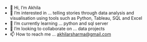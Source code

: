 - 👋 Hi, I’m Akhila
- 👀 I’m interested in ... telling stories through data analysis and visualisation using tools such as Python, Tableau, SQL and Excel
- 🌱 I’m currently learning ... python and sql server 
- 💞️ I’m looking to collaborate on ... data projects
- 📫 How to reach me ... akhilarsharma@gmail.com

<!---
dragonminds/dragonminds is a ✨ special ✨ repository because its `README.md` (this file) appears on your GitHub profile.
You can click the Preview link to take a look at your changes.
--->
